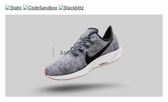 [![Static](https://img.shields.io/badge/demo-%23646CFF.svg?logo=html5&logoColor=white)](https://pmndrs.github.io/examples/frosted-glass)
[![CodeSandbox](https://img.shields.io/badge/codesandbox-040404?logo=codesandbox&logoColor=DBDBDB)](https://codesandbox.io/s/github/pmndrs/examples/tree/main/demos/frosted-glass)
[![Stackblitz](https://img.shields.io/badge/stackblitz-fff?logo=Stackblitz&logoColor=1389FD)](https://stackblitz.com/github/pmndrs/examples/tree/main/demos/frosted-glass)

![](thumbnail.png)

